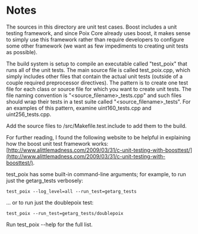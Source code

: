 # Notes
The sources in this directory are unit test cases.  Boost includes a
unit testing framework, and since Poix Core already uses boost, it makes
sense to simply use this framework rather than require developers to
configure some other framework (we want as few impediments to creating
unit tests as possible).

The build system is setup to compile an executable called "test_poix"
that runs all of the unit tests.  The main source file is called
test_poix.cpp, which simply includes other files that contain the
actual unit tests (outside of a couple required preprocessor
directives).  The pattern is to create one test file for each class or
source file for which you want to create unit tests.  The file naming
convention is "<source_filename>_tests.cpp" and such files should wrap
their tests in a test suite called "<source_filename>_tests".  For an
examples of this pattern, examine uint160_tests.cpp and
uint256_tests.cpp.

Add the source files to /src/Makefile.test.include to add them to the build.

For further reading, I found the following website to be helpful in
explaining how the boost unit test framework works:
[http://www.alittlemadness.com/2009/03/31/c-unit-testing-with-boosttest/](http://www.alittlemadness.com/2009/03/31/c-unit-testing-with-boosttest/).

test_poix has some built-in command-line arguments; for
example, to run just the getarg_tests verbosely:

    test_poix --log_level=all --run_test=getarg_tests

... or to run just the doublepoix test:

    test_poix --run_test=getarg_tests/doublepoix

Run  test_poix --help   for the full list.

